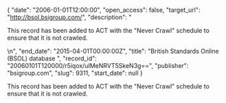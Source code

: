 {
  "date": "2006-01-01T12:00:00", 
  "open_access": false, 
  "target_url": "http://bsol.bsigroup.com/", 
  "description": "<p>This record has been added to ACT with the \"Never Crawl\" schedule to ensure that it is not crawled.</p>\n", 
  "end_date": "2015-04-01T00:00:00Z", 
  "title": "British Standards Online (BSOL) database ", 
  "record_id": "20060101T120000/r5iqox/uIMeNRVT5SkeN3g==", 
  "publisher": "bsigroup.com", 
  "slug": 9311, 
  "start_date": null
}

<p>This record has been added to ACT with the "Never Crawl" schedule to ensure that it is not crawled.</p>
